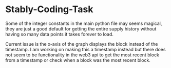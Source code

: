 # Stably-Coding-Task

Some of the integer constants in the main python file may seems magical, they are 
just a good default for getting the entire supply history without having so many 
data points it takes forever to load.

Current issue is the x-axis of the graph displays the block instead of the timestamp.
I am working on making this a timestamp instead but there does not seem to be
functionality in the web3 api to get the most recent block from a timestamp or check
when a block was the most recent block.
